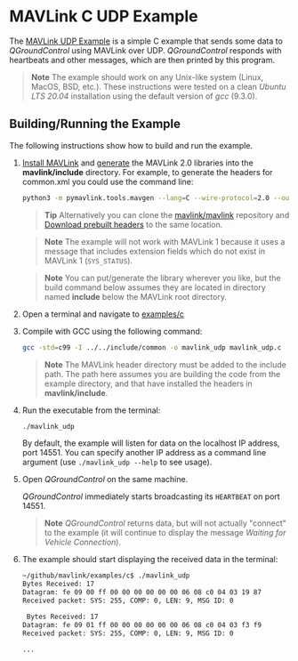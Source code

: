 # MAVLink C UDP Example

The [MAVLink UDP Example](https://github.com/mavlink/mavlink/tree/master/examples/c) is a simple C example that sends some data to _QGroundControl_ using MAVLink over UDP.
_QGroundControl_ responds with heartbeats and other messages, which are then printed by this program.

> **Note** The example should work on any Unix-like system (Linux, MacOS, BSD, etc.).
> These instructions were tested on a clean _Ubuntu LTS 20.04_ installation using the default version of _gcc_ (9.3.0).

## Building/Running the Example

The following instructions show how to build and run the example.

1. [Install MAVLink](../getting_started/installation.md) and [generate](../getting_started/generate_libraries.md) the MAVLink 2.0 libraries into the **mavlink/include** directory.
   For example, to generate the headers for common.xml you could use the command line:

   ```sh
   python3 -m pymavlink.tools.mavgen --lang=C --wire-protocol=2.0 --output=./include/ message_definitions/v1.0/common.xml
   ```

   > **Tip** Alternatively you can clone the [mavlink/mavlink](https://github.com/mavlink/mavlink/) repository and [Download prebuilt headers](../README.md#prebuilt_libraries) to the same location.

   <span></span>

   > **Note** The example will not work with MAVLink 1 because it uses a message that includes extension fields which do not exist in MAVLink 1 (`SYS_STATUS`).

   <span></span>

   > **Note** You can put/generate the library wherever you like, but the build command below assumes they are located in directory named **include** below the MAVLink root directory.

1. Open a terminal and navigate to [examples/c](https://github.com/mavlink/mavlink/tree/master/examples/c)
1. Compile with GCC using the following command:

   ```sh
   gcc -std=c99 -I ../../include/common -o mavlink_udp mavlink_udp.c
   ```

   > **Note** The MAVLink header directory must be added to the include path.
   > The path here assumes you are building the code from the example directory, and that have installed the headers in **mavlink/include**.

1. Run the executable from the terminal:

   ```bash
   ./mavlink_udp
   ```

   By default, the example will listen for data on the localhost IP address, port 14551.
   You can specify another IP address as a command line argument (use `./mavlink_udp --help` to see usage).

1. Open _QGroundControl_ on the same machine.

   _QGroundControl_ immediately starts broadcasting its `HEARTBEAT` on port 14551.

   > **Note** _QGroundControl_ returns data, but will not actually "connect" to the example (it will continue to display the message _Waiting for Vehicle Connection_).

1. The example should start displaying the received data in the terminal:

   ```sh
   ~/github/mavlink/examples/c$ ./mavlink_udp
   Bytes Received: 17
   Datagram: fe 09 00 ff 00 00 00 00 00 00 06 08 c0 04 03 19 87
   Received packet: SYS: 255, COMP: 0, LEN: 9, MSG ID: 0

    Bytes Received: 17
   Datagram: fe 09 01 ff 00 00 00 00 00 00 06 08 c0 04 03 f3 f9
   Received packet: SYS: 255, COMP: 0, LEN: 9, MSG ID: 0

   ...
   ```
